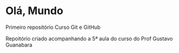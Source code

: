 # Olá, Mundo
 Primeiro repositório Curso Git e GitHub 

Repoitório criado acompanhando a 5ª aula do curso do Prof Gustavo Guanabara